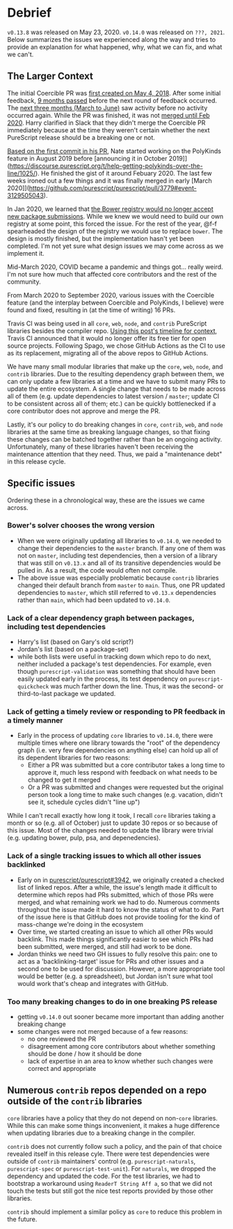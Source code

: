 # Debrief

`v0.13.8` was released on May 23, 2020. `v0.14.0` was released on `???, 2021`. Below summarizes the issues we experienced along the way and tries to provide an explanation for what happened, why, what we can fix, and what we can't.

## The Larger Context

The initial Coercible PR was [first created on May 4, 2018](https://github.com/purescript/purescript/pull/3351#issue-185918529). After some initial feedback, [9 months passed](https://github.com/purescript/purescript/pull/3351#issuecomment-470342192) before the next round of feedback occurred. The [next three months (March to June)](https://github.com/purescript/purescript/pull/3351#issuecomment-514778214) saw activity before no activity occurred again. While the PR was finished, it was not [merged until Feb 2020](https://github.com/purescript/purescript/pull/3351#event-3019914938). Harry clarified in Slack that they didn't merge the Coercible PR immediately because at the time they weren't certain whether the next PureScript release should be a breaking one or not.

[Based on the first commit in his PR](https://github.com/purescript/purescript/pull/3779/commits/83fedaa4b3152fed751e2ff63c5c39c2cbcebc2d), Nate started working on the PolyKinds feature in August 2019 before [announcing it in October 2019]](https://discourse.purescript.org/t/help-getting-polykinds-over-the-line/1025/). He finished the gist of it around Febuary 2020. The last few weeks ironed out a few things and it was finally merged in early [March 2020]](https://github.com/purescript/purescript/pull/3779#event-3129505043).

In Jan 2020, we learned that [the Bower registry would no longer accept new package submissions](https://discourse.purescript.org/t/the-bower-registry-is-no-longer-accepting-package-submissions/1103). While we knew we would need to build our own registry at some point, this forced the issue. For the rest of the year, @f-f spearheaded the design of the registry we would use to replace `bower`. The design is mostly finished, but the implementation hasn't yet been completed. I'm not yet sure what design issues we may come across as we implement it.

Mid-March 2020, COVID became a pandemic and things got... really weird. I'm not sure how much that affected core contributors and the rest of the community.

From March 2020 to September 2020, various issues with the Coercible feature (and the interplay between Coercible and PolyKinds, I believe) were found and fixed, resulting in (at the time of writing) 16 PRs.

Travis CI was being used in all `core`, `web`, `node`, and `contrib` PureScript libraries besides the compiler repo. [Using this post's timeline for context](https://www.jeffgeerling.com/blog/2020/travis-cis-new-pricing-plan-threw-wrench-my-open-source-works), Travis CI announced that it would no longer offer its free tier for open source projects. Following Spago, we chose GitHub Actions as the CI to use as its replacement, migrating all of the above repos to GitHub Actions.

We have many small modular libraries that make up the `core`, `web`, `node`, and `contrib` libraries. Due to the resulting dependency graph between them, we can only update a few libraries at a time and we have to submit many PRs to update the entire ecosystem. A single change that needs to be made across all of them (e.g. update dependencies to latest version / `master`; update CI to be consistent across all of them; etc.) can be quickly bottlenecked if a core contributor does not approve and merge the PR.

Lastly, it's our policy to do breaking changes in `core`, `contrib`, `web`, and `node` libraries at the same time as breaking language changes, so that fixing these changes can be batched together rather than be an ongoing activity. Unfortunately, many of these libraries haven't been receiving the maintenance attention that they need. Thus, we paid a "maintenance debt" in this release cycle.

## Specific issues

Ordering these in a chronological way, these are the issues we came across.

### Bower's solver chooses the wrong version

- When we were originally updating all libraries to `v0.14.0`, we needed to change their dependencies to the `master` branch. If any one of them was not on `master`, including test dependencies, then a version of a library that was still on `v0.13.x` and all of its transitive dependencies would be pulled in. As a result, the code would often not compile.
- The above issue was especially problematic because `contrib` libraries changed their default branch from `master` to `main`. Thus, one PR updated dependencies to `master`, which still referred to `v0.13.x` dependencies rather than `main`, which had been updated to `v0.14.0`.

### Lack of a clear dependency graph between packages, including test dependencies

- Harry's list (based on Gary's old script?)
- Jordan's list (based on a package-set)
- while both lists were useful in tracking down which repo to do next, neither included a package's test dependencies. For example, even though `purescript-validation` was something that should have been easily updated early in the process, its test dependency on `purescript-quickcheck` was much farther down the line. Thus, it was the second- or third-to-last package we updated.

### Lack of getting a timely review or responding to PR feedback in a timely manner

- Early in the process of updating `core` libraries to `v0.14.0`, there were multiple times where one library towards the "root" of the dependency graph (i.e. very few dependencies on anything else) can hold up all of its dependent libraries for two reasons:
    - Either a PR was submitted but a core contributor takes a long time to approve it, much less respond with feedback on what needs to be changed to get it merged
    - Or a PR was submitted and changes were requested but the original person took a long time to make such changes (e.g. vacation, didn't see it, schedule cycles didn't "line up")

While I can't recall exactly how long it took, I recall `core` libraries taking a month or so (e.g. all of October) just to update 30 repos or so because of this issue. Most of the changes needed to update the library were trivial (e.g. updating bower, pulp, psa, and depenedencies).

### Lack of a single tracking issues to which all other issues backlinked

- Early on in [purescript/purescript#3942](https://github.com/purescript/purescript/issues/3942), we originally created a checked list of linked repos. After a while, the issue's length made it difficult to determine which repos had PRs submitted, which of those PRs were merged, and what remaining work we had to do. Numerous comments throughout the issue made it hard to know the status of what to do. Part of the issue here is that GitHub does not provide tooling for the kind of mass-change we're doing in the ecosystem
- Over time, we started creating an issue to which all other PRs would backlink. This made things significantly easier to see which PRs had been submitted, were merged, and still had work to be done.
- Jordan thinks we need two GH issues to fully resolve this pain: one to act as a 'backlinking-target' issue for PRs and other issues and a second one to be used for discussion. However, a more appropriate tool would be better (e.g. a spreadsheet), but Jordan isn't sure what tool would work that's cheap and integrates with GitHub.

### Too many breaking changes to do in one breaking PS release

- getting `v0.14.0` out sooner became more important than adding another breaking change
- some changes were not merged because of a few reasons:
    - no one reviewed the PR
    - disagreement among core contributors about whether something should be done / how it should be done
    - lack of expertise in an area to know whether such changes were correct and appropriate

## Numerous `contrib` repos depended on a repo outside of the `contrib` libraries

`core` libraries have a policy that they do not depend on non-`core` libraries. While this can make some things inconvenient, it makes a huge difference when updating libraries due to a breaking change in the compiler.

`contrib` does not currently follow such a policy, and the pain of that choice revealed itself in this release cyle. There were test dependencies were outside of `contrib` maintainers' control (e.g. `purescript-naturals`, `purescript-spec` or `purescript-test-unit`). For `naturals`, we dropped the dependency and updated the code. For the test libraries, we had to bootstrap a workaround using `ReaderT String Aff a`, so that we did not touch the tests but still got the nice test reports provided by those other libraries.

`contrib` should implement a similar policy as `core` to reduce this problem in the future.

